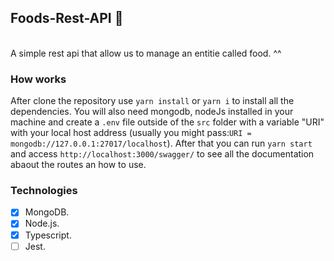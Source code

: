 
## Foods-Rest-API :poultry_leg:

  <br>
  A simple rest api that allow us to manage an entitie called food. ^^

### How works

  After clone the repository use `yarn install` or `yarn i` to install all the dependencies. You will also need mongodb, nodeJs installed in your machine and create a `.env` file outside of the `src` folder with a variable "URI" with your local host address (usually you might pass:`URI = mongodb://127.0.0.1:27017/localhost`). After that you can run `yarn start` and access `http://localhost:3000/swagger/` to see all the documentation abaout the routes an how to use.

### Technologies

- [x] MongoDB.
- [x] Node.js.
- [x] Typescript.
- [ ] Jest.
